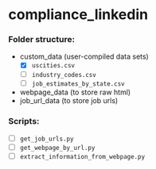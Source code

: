 # compliance_linkedin

### Folder structure:

* custom_data (user-compiled data sets)
  - [x] `uscities.csv`
  - [ ] `industry_codes.csv`
  - [ ] `job_estimates_by_state.csv`
* webpage_data (to store raw html)
* job_url_data (to store job urls)

### Scripts:
- [ ] `get_job_urls.py`
- [ ] `get_webpage_by_url.py`
- [ ] `extract_information_from_webpage.py`
